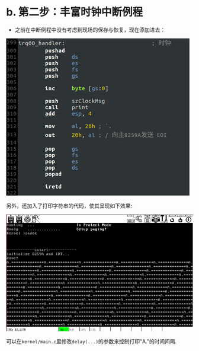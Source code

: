 # b. 第二步：丰富时钟中断例程
* 之前在中断例程中没有考虑到现场的保存与恢复，现在添加进去：

![clockhandler](screenshot/clockhandler.png)

另外，还加入了打印字符串的代码，使其呈现如下效果:

![b](screenshot/b.png)

可以在`kernel/main.c`里修改`delay(...)`的参数来控制打印"A."的时间间隔.
